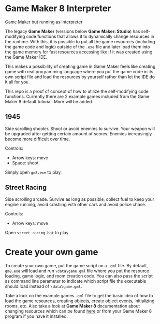# Game Maker 8 Interpreter
Game Maker but running as interpreter

The legacy **Game Maker** (versions below **Game Maker: Studio**) has self-modifying code functions that allows it to dynamically change resources in the runtime. With this, it is possible to put all the game resources (including the game code and logic) outside of the `.exe` file and later load them into the game memory for fast resources accessing like if it was created using the Game Maker IDE.

This makes a possibility of creating game in Game Maker feels like creating game with real programming language where you put the game code in its own script file and load the resources by yourself rather than let the IDE do it all for you.

This repo is a proof of concept of how to utilize the self-modifying code functions. Currently there are 2 example games included from the Game Maker 8 default tutorial. More will be added.

## 1945
Side scrolling shooter. Shoot or avoid enemies to survive. Your weapon will be upgraded after getting certain amount of scores. Enemies increasingly become more difficult over time.

Controls:
- Arrow keys: move
- Space: shoot

Simply open `gm8.exe` to play.

## Street Racing
Side scrolling arcade. Survive as long as possible, collect fuel to keep your engine running, avoid crashing with other cars and avoid police chase.

Controls:
- Arrow keys: move

Open `street_racing.bat` to play.

# Create your own game
To create your own game, put the game script on a `.gml` file. By default, `gm8.exe` will load and run `\data\game.gml` file where you put the resource loading, game logic, and room creation code. You can also pass the script as command line parameter to indicate which script file the executable should load instead of `\data\game.gml`.

Take a look on the example games `.gml` file to get the basic idea of how to load the game resources, creating objects, create object events, initializing rooms, etc. Also take a look at **Game Maker 8** documentation about changing resources which can be found [here](http://gamemaker.info/en/manual/409_00_changing) or from your Game Maker 8 program if you have it installed.
